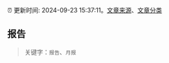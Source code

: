 :alarm_clock: 更新时间: 2024-09-23 15:37:11。[文章来源](/README.md)、[文章分类](/TAGS.md)

## 报告


> 关键字：`报告`、`月报`



